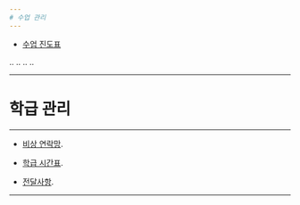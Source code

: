 ```yaml
---
# 수업 관리
---
```


	
* [수업 진도표](https://goo.gl/HZiAYZ)
   
..
..
..
..
   
   
---
# 학급 관리
---


* [비상 연락망](https://goo.gl/LZVtKW).


* [학급 시간표](https://goo.gl/hA2lFm).


* [전달사항](https://goo.gl/lDUA6f).

---
